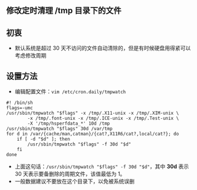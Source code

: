 ## 修改定时清理 /tmp 目录下的文件


## 初衷

- 默认系统是超过 30 天不访问的文件自动清除的，但是有时候硬盘用得紧可以考虑修改周期


## 设置方法

- 编辑配置文件：`vim /etc/cron.daily/tmpwatch`

``` nginx
#! /bin/sh
flags=-umc
/usr/sbin/tmpwatch "$flags" -x /tmp/.X11-unix -x /tmp/.XIM-unix \
        -x /tmp/.font-unix -x /tmp/.ICE-unix -x /tmp/.Test-unix \
        -X '/tmp/hsperfdata_*' 10d /tmp
/usr/sbin/tmpwatch "$flags" 30d /var/tmp
for d in /var/{cache/man,catman}/{cat?,X11R6/cat?,local/cat?}; do
    if [ -d "$d" ]; then
        /usr/sbin/tmpwatch "$flags" -f 30d "$d"
    fi
done
```

- 上面这句话：`/usr/sbin/tmpwatch "$flags" -f 30d "$d"`，其中 **30d** 表示 30 天表示要备删除的周期文件，该值最低为 1。
- 一般数据建议不要放在这个目录下，以免被系统误删

